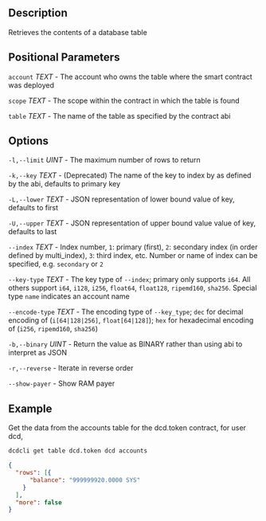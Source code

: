 ## Description

Retrieves the contents of a database table

## Positional Parameters
`account` _TEXT_ - The account who owns the table where the smart contract was deployed

`scope` _TEXT_ - The scope within the contract in which the table is found

`table` _TEXT_ - The name of the table as specified by the contract abi

## Options
`-l,--limit` _UINT_ - The maximum number of rows to return

`-k,--key` _TEXT_ - (Deprecated) The name of the key to index by as defined by the abi, defaults to primary key

`-L,--lower` _TEXT_ - JSON representation of lower bound value of key, defaults to first

`-U,--upper` _TEXT_ - JSON representation of upper bound value value of key, defaults to last

`--index` _TEXT_ - Index number, `1`: primary (first), `2`: secondary index (in order defined by multi_index), `3`: third index, etc. Number or name of index can be specified, e.g. `secondary` or `2`

`--key-type` _TEXT_ - The key type of `--index`; primary only supports `i64`. All others support `i64`, `i128`, `i256`, `float64`, `float128`, `ripemd160`, `sha256`. Special type `name` indicates an account name

`--encode-type` _TEXT_ - The encoding type of `--key_type`; `dec` for decimal encoding of (`i[64|128|256]`, `float[64|128]`); `hex` for hexadecimal encoding of (`i256`, `ripemd160`, `sha256`)

`-b,--binary` _UINT_ - Return the value as BINARY rather than using abi to interpret as JSON

`-r,--reverse` - Iterate in reverse order

`--show-payer` - Show RAM payer

## Example
Get the data from the accounts table for the dcd.token contract, for user dcd,

```sh
dcdcli get table dcd.token dcd accounts
```
```json
{
  "rows": [{
      "balance": "999999920.0000 SYS"
    }
  ],
  "more": false
}
```
